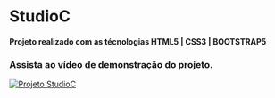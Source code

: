 # StudioC
#### Projeto realizado com as técnologias HTML5 | CSS3 | BOOTSTRAP5
### Assista ao vídeo de demonstração do projeto.

[![Projeto StudioC](https://res.cloudinary.com/marcomontalbano/image/upload/v1644280123/video_to_markdown/images/youtube--FZWBi_pGbV4-c05b58ac6eb4c4700831b2b3070cd403.jpg)](https://youtu.be/FZWBi_pGbV4 "Projeto StudioC")
